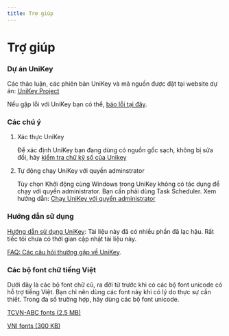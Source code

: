 ```yaml
---
title: Trợ giúp
---
```

# Trợ giúp

### Dự án UniKey

Các thảo luận, các phiên bản UniKey và mã nguồn được đặt tại website dự án: [UniKey Project](/)

Nếu gặp lỗi với UniKey bạn có thể, [báo lỗi tại đây](/).

### Các chú ý

1. Xác thực UniKey

	Để xác định UniKey bạn đang dùng có nguồn gốc sạch, không bị sửa đổi, hãy [kiểm tra chữ kỹ số của Unikey](/)

2. Tự động chạy UniKey với quyền adminstrator

	Tùy chọn Khởi động cùng Windows trong UniKey không có tác dụng để chạy với quyền administrator. Bạn cần phải dùng Task Scheduler. Xem hướng dẫn: [Chạy UniKey với quyền administrator](/)

### Hướng dẫn sử dụng

[Hướng dẫn sử dụng UniKey](/): Tài liệu này đã có nhiều phần đã lạc hậu. Rất tiếc tôi chưa có thời gian cập nhật tài liệu này.

[FAQ: Các câu hỏi thường gặp về UniKey](/).

### Các bộ font chữ tiếng Việt

Dưới đây là các bộ font chữ cũ, ra đời từ trước khi có các bộ font unicode có hỗ trợ tiếng Việt. Bạn chỉ nên dùng các font này khi có lý do thực sự cần thiết. Trong đa số trường hợp, hãy dùng các bộ font unicode.

[TCVN-ABC fonts (2.5 MB)](/)

[VNI fonts (300 KB)](/)
